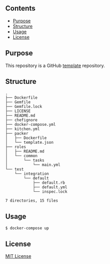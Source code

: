 ## Contents

- [Purpose](#purpose)
- [Structure](#structure)
- [Usage](#usage)
- [License](#license)

## Purpose

This repository is a GitHub [template](https://help.github.com/en/articles/creating-a-repository-from-a-template) repository.

## Structure

```
.
├── Dockerfile
├── Gemfile
├── Gemfile.lock
├── LICENSE
├── README.md
├── chefignore
├── docker-compose.yml
├── kitchen.yml
├── packer
│   ├── Dockerfile
│   └── template.json
├── roles
│   ├── README.md
│   └── common
│       └── tasks
│           └── main.yml
└── test
    └── integration
        └── default
            ├── default.rb
            ├── default.yml
            └── inspec.lock

7 directories, 15 files
```

## Usage

    $ docker-compose up

## License

[MIT License](LICENSE)
